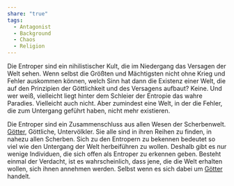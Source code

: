 ```yaml
---
share: "true"
tags:
  - Antagonist
  - Background
  - Chaos
  - Religion
---
```

Die Entroper sind ein nihilistischer Kult, die im Niedergang das Versagen der Welt sehen. Wenn selbst die Größten und Mächtigsten nicht ohne Krieg und Fehler auskommen können, welch Sinn hat dann die Existenz einer Welt, die auf den Prinzipien der Göttlichkeit und des Versagens aufbaut? Keine. Und wer weiß, vielleicht liegt hinter dem Schleier der Entropie das wahre Paradies. Vielleicht auch nicht. Aber zumindest eine Welt, in der die Fehler, die zum Untergang geführt haben, nicht mehr existieren. 

Die Entroper sind ein Zusammenschluss aus allen Wesen der Scherbenwelt. [Götter](../../../../G%C3%B6tter.md), Göttliche, Untervölkler. Sie alle sind in ihren Reihen zu finden, in nahezu allen Scherben. Sich zu den Entropern zu bekennen bedeutet so viel wie den Untergang der Welt herbeiführen zu wollen. Deshalb gibt es nur wenige Individuen, die sich offen als Entroper zu erkennen geben. Besteht einmal der Verdacht, ist es wahrscheinlich, dass jene, die die Welt erhalten wollen, sich ihnen annehmen werden. Selbst wenn es sich dabei um [Götter](../../../../G%C3%B6tter.md) handelt. 

